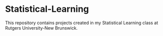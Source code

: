 # Statistical-Learning
This repository contains projects created in my Statistical Learning class at Rutgers University-New Brunswick.

